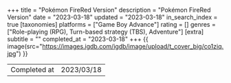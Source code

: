 +++
title = "Pokémon FireRed Version"
description = "Pokémon FireRed Version"
date = "2023-03-18"
updated = "2023-03-18"
in_search_index = true
[taxonomies]
platforms = ["Game Boy Advance"]
rating = []
genres = ["Role-playing (RPG), Turn-based strategy (TBS), Adventure"]
[extra]
subtitle = ""
completed_at = "2023-03-18"
+++
{{ image(src="https://images.igdb.com/igdb/image/upload/t_cover_big/co1ziq.jpg") }}

|              |            |
| ------------ | ---------- |
| Completed at | 2023/03/18 |

